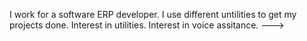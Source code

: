 I work for a software ERP developer.  I use different untilities to get my projects done.
Interest in utilities.
Interest in voice assitance.
--->
